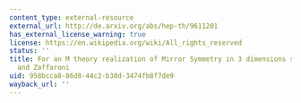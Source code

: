 ```yaml
---
content_type: external-resource
external_url: http://de.arxiv.org/abs/hep-th/9611201
has_external_license_warning: true
license: https://en.wikipedia.org/wiki/All_rights_reserved
status: ''
title: For an M theory realization of Mirror Symmetry in 3 dimensions see Porrati
  and Zaffaroni
uid: 958bcca8-86d8-44c2-b38d-3474fb8f7de9
wayback_url: ''
---
```

